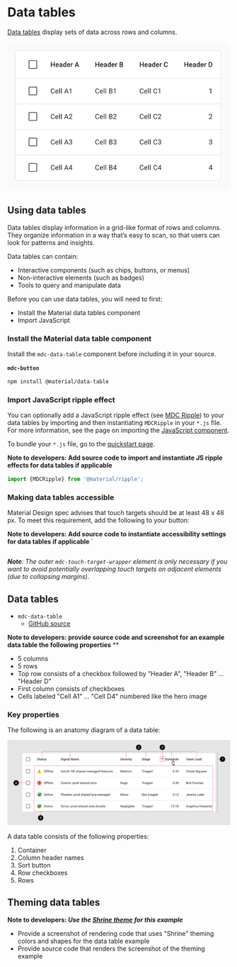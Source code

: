<!--docs:
title: "Data tables"
layout: detail
section: components
excerpt: "Data tables display information in a grid-like format of rows and columns."
iconId: 
path: /catalog/data-tables/
api_doc_root: true
-->

# Data tables

[Data tables](https://material.io/components/data-tables/#) display sets of data across rows and columns.

![Data table with 5 rows: 1 header row, 4 rows, one column of checkboxes](assets/data-table-hero.png)

## Using data tables

Data tables display information in a grid-like format of rows and columns. They organize information in a way that’s easy to scan, so that users can look for patterns and insights.

Data tables can contain:

* Interactive components (such as chips, buttons, or menus)
* Non-interactive elements (such as badges)
* Tools to query and manipulate data

Before you can use data tables, you will need to first:

* Install the Material data tables component
* Import JavaScript

### Install the Material data table component

Install the `mdc-data-table` component before including it in your source.

**`mdc-button`**
```bash
npm install @material/data-table
```


### Import JavaScript ripple effect

You can optionally add a JavaScript ripple effect (see [MDC Ripple](https://github.com/material-components/material-components-web/blob/master/packages/mdc-ripple)) to your data tables by importing and then instantiating `MDCRipple` in your `*.js` file. For more information, see the page on importing the [JavaScript component](https://github.com/material-components/material-components-web/blob/master/docs/importing-js.md).

To bundle your `*.js` file, go to the [quickstart page](https://github.com/material-components/material-components-web/blob/master/docs/getting-started.md#quick-start-cdn).

**Note to developers: Add source code to import and instantiate JS ripple effects for data tables if applicable**
```js
import {MDCRipple} from '@material/ripple';
```
### Making data tables accessible

Material Design spec advises that touch targets should be at least 48 x 48 px.
To meet this requirement, add the following to your button:

**Note to developers: Add source code to instantiate accessibility settings for data tables if applicable**
`
```html
```

_**Note**: The outer `mdc-touch-target-wrapper` element is only necessary if you want to avoid potentially overlapping touch targets on adjacent elements (due to collapsing margins)._


## Data tables

* `mdc-data-table`
    * [GitHub source](https://github.com/material-components/material-components-web/tree/master/packages/mdc-data-table)

**Note to developers: provide source code and screenshot for an example data table the following properties**
**
* 5 columns
* 5 rows
* Top row consists of a checkbox followed by "Header A", "Header B" ... "Header D"
* First column consists of checkboxes
* Cells labeled "Cell A1" ... "Cell D4" numbered like the hero image



### Key properties


The following is an anatomy diagram of a data table:

![Data table anatomy diagram](assets/data-table-anatomy.png)

A data table consists of the following properties:

1. Container
1. Column header names
1. Sort button
1. Row checkboxes
1. Rows


## Theming data tables
**Note to developers: _Use the [Shrine theme](https://material.io/design/material-studies/shrine.html) for this example_**
* Provide a screenshot of rendering code that uses "Shrine" theming colors and shapes for the data table example
* Provide source code that renders the screenshot of the theming example

